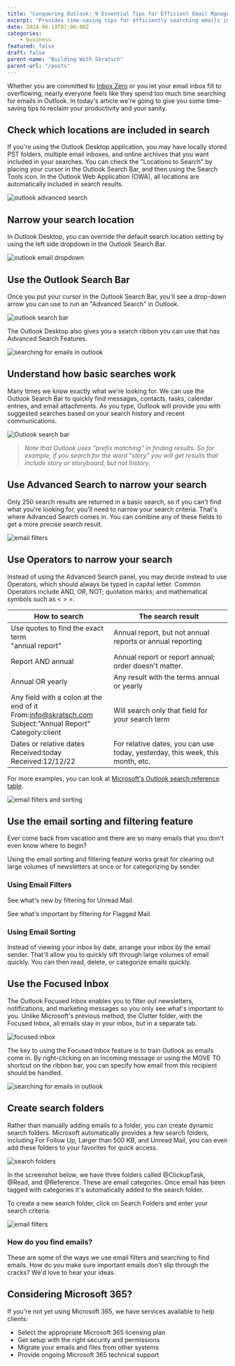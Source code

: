 ```yaml
---
title: "Conquering Outlook: 9 Essential Tips for Efficient Email Management"
excerpt: "Provides time-saving tips for efficiently searching emails in Outlook, including using search locations, advanced search features, operators, sorting and filtering, focused inbox, and creating search folders."
date: 2024-06-19T07:00:00Z
categories:
    - business
featured: false
draft: false
parent-name: "Building With Skratsch"
parent-url: "/posts"
---
```


Whether you are committed to [Inbox Zero](/business/inbox-zero-worthwhile-or-a-waste-of-time) or you let your email inbox fill to overflowing, nearly everyone feels like they spend too much time searching for emails in Outlook. In today's article we're going to give you some time-saving tips to reclaim your productivity and your sanity.

## Check which locations are included in search

If you're using the Outlook Desktop application, you may have locally stored PST folders, multiple email inboxes, and online archives that you want included in your searches. You can check the "Locations to Search" by placing your cursor in the Outlook Search Bar, and then using the Search Tools icon. In the Outlook Web Application (OWA), all locations are automatically included in search results.

![outlook advanced search](/images/post/emails-in-outlook1.webp)

## Narrow your search location

In Outlook Desktop, you can override the default search location setting by using the left side dropdown in the Outlook Search Bar.

![outlook email dropdown](/images/post/outlook-search2.webp)

## Use the Outlook Search Bar

Once you put your cursor in the Outlook Search Bar, you'll see a drop-down arrow you can use to run an "Advanced Search" in Outlook.

![outlook search bar](/images/post/outlook-search-3.webp)

The Outlook Desktop also gives you a search ribbon you can use that has Advanced Search Features.

![searching for emails in outlook](/images/post/outlook-search-4.webp)

## Understand how basic searches work

Many times we know exactly what we're looking for. We can use the Outlook Search Bar to quickly find messages, contacts, tasks, calendar entries, and email attachments. As you type, Outlook will provide you with suggested searches based on your search history and recent communications.

![Outlook search bar](/images/post/outlook-search-5.webp)

> _Note that Outlook uses "prefix matching" in finding results. So for example, if you search for the word "story" you will get results that include story or storyboard, but not history._

## Use Advanced Search to narrow your search

Only 250 search results are returned in a basic search, so if you can't find what you're looking for, you'll need to narrow your search criteria. That's where Advanced Search comes in. You can combine any of these fields to get a more precise search result.

![email filters](/images/post/outlook-search-6.webp)

## Use Operators to narrow your search

Instead of using the Advanced Search panel, you may decide instead to use Operators, which should always be typed in capital letter. Common Operators include AND, OR, NOT; quotation marks; and mathematical symbols such as < > =.

| How to search | The search result |
| --- | --- |
| Use quotes to find the exact term  <br>"annual report" | Annual report, but not annual reports or annual reporting |
| Report AND annual | Annual report or report annual; order doesn't matter. |
| Annual OR yearly | Any result with the terms annual or yearly |
| Any field with a colon at the end of it  <br>From:info@skratsch.com  <br>Subject:"Annual Report"  <br>Category:client | Will search only that field for your search term |
| Dates or relative dates  <br>Received:today  <br>Received:12/12/22 | For relative dates, you can use today, yesterday, this week, this month, etc. |

For more examples, you can look at [Microsoft's Outlook search reference table](https://support.microsoft.com/en-us/office/how-to-search-in-outlook-d824d1e9-a255-4c8a-8553-276fb895a8da).

![email filters and sorting](/images/post/outlook-search-7.webp)

## Use the email sorting and filtering feature

Ever come back from vacation and there are so many emails that you don't even know where to begin?

Using the email sorting and filtering feature works great for clearing out large volumes of newsletters at once or for categorizing by sender.

### Using Email Filters

See what's new by filtering for Unread Mail.

See what's important by filtering for Flagged Mail.

### Using Email Sorting

Instead of viewing your inbox by date, arrange your inbox by the email sender. That'll allow you to quickly sift through large volumes of email quickly. You can then read, delete, or categorize emails quickly.

## Use the Focused Inbox

The Outlook Focused Inbox enables you to filter out newsletters, notifications, and marketing messages so you only see what's important to you. Unlike Microsoft's previous method, the Clutter folder, with the Focused Inbox, all emails stay in your inbox, but in a separate tab.

![focused inbox](/images/post/outlook-search-8.webp)

The key to using the Focused Inbox feature is to train Outlook as emails come in.
By right-clicking on an incoming message or using the MOVE TO shortcut on the ribbon bar, you can specify how email from this recipient should be handled.

![searching for emails in outlook](/images/post/outlook-search-9.webp)

## Create search folders

Rather than manually adding emails to a folder, you can create dynamic search folders. Microsoft automatically provides a few search folders, including For Follow Up, Larger than 500 KB, and Unread Mail, you can even add these folders to your favorites for quick access.

![search folders](/images/post/outlook-search-10.webp)

In the screenshot below, we have three folders called @ClickupTask, @Read, and @Reference. These are email categories. Once email has been tagged with categories it's automatically added to the search folder.

To create a new search folder, click on Search Folders and enter your search criteria.

![email filters](/images/post/outlook-search-11.webp)

### How do you find emails?

These are some of the ways we use email filters and searching to find emails. How do you make sure important emails don't slip through the cracks? We'd love to hear your ideas.

## Considering Microsoft 365?

If you're not yet using Microsoft 365, we have services available to help clients:

- Select the appropriate Microsoft 365 licensing plan
- Get setup with the right security and permissions
- Migrate your emails and files from other systems
- Provide ongoing Microsoft 365 technical support
